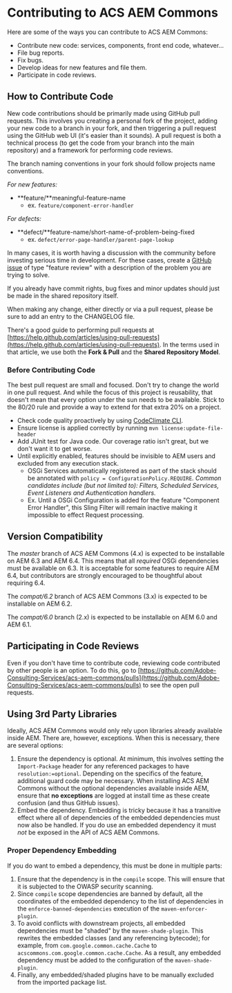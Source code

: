 # Contributing to ACS AEM Commons

Here are some of the ways you can contribute to ACS AEM Commons:

* Contribute new code: services, components, front end code, whatever…
* File bug reports.
* Fix bugs.
* Develop ideas for new features and file them.
* Participate in code reviews.

## How to Contribute Code

New code contributions should be primarily made using GitHub pull requests. This involves you creating a personal fork of the project, adding your new code to a branch in your fork, and then triggering a pull request using the GitHub web UI (it's easier than it sounds). A pull request is both a technical process (to get the code from your branch into the main repository) and a framework for performing code reviews.

The branch naming conventions in your fork should follow projects name conventions.

*For new features:*

* **feature/**meaningful-feature-name
  * ex. `feature/component-error-handler`

*For defects:*

* **defect/**feature-name/short-name-of-problem-being-fixed
  * ex. `defect/error-page-handler/parent-page-lookup`


In many cases, it is worth having a discussion with the community before investing serious time in development. For these cases, create a [GitHub issue](https://github.com/Adobe-Consulting-Services/acs-aem-commons/issues) of type "feature review" with a description of the problem you are trying to solve.

If you already have commit rights, bug fixes and minor updates should just be made in the shared repository itself.

When making any change, either directly or via a pull request, please be sure to add an entry to the CHANGELOG file.

There's a good guide to performing pull requests at [https://help.github.com/articles/using-pull-requests](https://help.github.com/articles/using-pull-requests). In the terms used in that article, we use both the **Fork & Pull** and the **Shared Repository Model**.

### Before Contributing Code

The best pull request are small and focused. Don't try to change the world in one pull request. And while the focus of this project is reusability, that doesn't mean that every option under the sun needs to be available. Stick to the 80/20 rule and provide a way to extend for that extra 20% on a project.

* Check code quality proactively by using [CodeClimate CLI](https://github.com/codeclimate/codeclimate).
* Ensure license is applied correctly by running `mvn license:update-file-header`
* Add JUnit test for Java code. Our coverage ratio isn't great, but we don't want it to get worse.
* Until explicitly enabled, features should be invisible to AEM users and excluded from any execution stack.
  * OSGi Services automatically registered as part of the stack should be annotated with `policy = ConfigurationPolicy.REQUIRE`. *Common candidates include (but not limited to): Filters, Scheduled Services, Event Listeners and Authentication handlers.*
  * Ex. Until a OSGi Configuration is added for the feature "Component Error Handler", this Sling Filter will remain inactive making it impossible to effect Request processing.

## Version Compatibility

The _master_ branch of ACS AEM Commons (4.x) is expected to be installable on AEM 6.3 and AEM 6.4. This means that all *required* OSGi dependencies must be available on 6.3. It is acceptable for some features to require AEM 6.4, but contributors are strongly encouraged to be thoughtful about requiring 6.4.

The _compat/6.2_ branch of ACS AEM Commons (3.x) is expected to be installable on AEM 6.2.

The _compat/6.0_ branch (2.x) is expected to be installable on AEM 6.0 and AEM 6.1.

## Participating in Code Reviews

Even if you don't have time to contribute code, reviewing code contributed by other people is an option. To do this, go to [https://github.com/Adobe-Consulting-Services/acs-aem-commons/pulls](https://github.com/Adobe-Consulting-Services/acs-aem-commons/pulls) to see the open pull requests.

## Using 3rd Party Libraries

Ideally, ACS AEM Commons would only rely upon libraries already available inside AEM. There are, however, exceptions. When this is necessary, there are several options:

1. Ensure the dependency is optional. At minimum, this involves setting the `Import-Package` header for any referenced packages to have `resolution:=optional`.
Depending on the specifics of the feature, additional guard code may be necessary. When installing ACS AEM Commons without the optional
dependencies available inside AEM, ensure that **no exceptions** are logged at install time as these create confusion (and thus GitHub issues).
2. Embed the dependency. Embedding is tricky because it has a transitive effect where all of dependencies of the embedded dependencies must now also
be handled. If you do use an embedded dependency it must *not* be exposed in the API of ACS AEM Commons.

### Proper Dependency Embedding

If you do want to embed a dependency, this must be done in multiple parts:

1. Ensure that the dependency is in the `compile` scope. This will ensure that it is subjected to the OWASP security scanning.
2. Since `compile` scope dependencies are banned by default, all the coordinates of the embedded dependency to the list of dependencies in the `enforce-banned-dependencies` execution of the `maven-enforcer-plugin`.
3. To avoid conflicts with downstream projects, all embedded dependencies must be "shaded" by the `maven-shade-plugin`. This rewrites the embedded classes (and any referencing bytecode);
for example, from `com.google.common.cache.Cache` to `acscommons.com.google.common.cache.Cache`. As a result, any embedded dependency must be
added to the configuration of the `maven-shade-plugin`.
4. Finally, any embedded/shaded plugins have to be manually excluded from the imported package list.